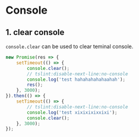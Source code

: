 # Console

## 1. clear console

`console.clear` can be used to clear teminal console.

```ts
new Promise(res => {
    setTimeout(() => {
        console.clear();
        // tslint:disable-next-line:no-console
        console.log('test hahahahahahaahah');
        res();
    }, 3000);
}).then(() => {
    setTimeout(() => {
        // tslint:disable-next-line:no-console
        console.log('test xixixixixxixi');
        console.clear();
    }, 3000);
});
```
